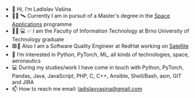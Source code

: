 - 👋 Hi, I’m Ladislav Vašina
- :man_student: 🛰️ Currently I am in pursuit of a Master's degree in the [Space Applications](https://www.vut.cz/en/students/programmes/programme/7712) programme
- :man_student: 💻 ✅ I am the Faculty of Information Technology at Brno University of Technology graduate
- 🟥🎩 Also I am a Software Quality Engineer at RedHat working on [Satellite](https://www.redhat.com/en/technologies/management/satellite)
- 👀 I’m interested in Python, PyTorch, ML, all kinds of technologies, space, aeronautics
- :computer: During my studies/work I have come in touch with Python, PyTorch, Pandas, Java, JavaScript, PHP, C, C++, Ansible, Shell/Bash, asm, GIT and JIRA
- 📫 How to reach me 
     email: ladislavvasina@gmail.com

<!---
LadislavVasina1/LadislavVasina1 is a ✨ special ✨ repository because its `README.md` (this file) appears on your GitHub profile.
You can click the Preview link to take a look at your changes.
--->
